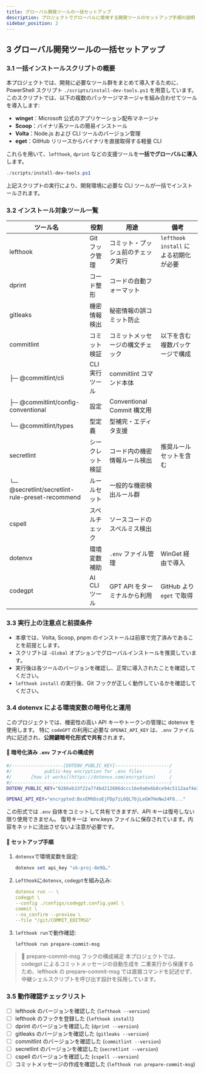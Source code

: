 ```yaml
---
title: グローバル開発ツールの一括セットアップ
description: プロジェクトでグローバルに使用する開発ツールのセットアップ手順の説明
sidebar_position: 2
---
```


## 3 グローバル開発ツールの一括セットアップ

### 3.1 一括インストールスクリプトの概要

本プロジェクトでは、開発に必要なツール群をまとめて導入するために、PowerShell スクリプト `./scripts/install-dev-tools.ps1` を用意しています。
このスクリプトでは、以下の複数のパッケージマネージャを組み合わせてツールを導入します:

<!-- vale Google.WordList = NO -->

- **winget**：Microsoft 公式のアプリケーション配布マネージャ
- **Scoop**：バイナリ系ツールの簡易インストール
- **Volta**：Node.js および CLI ツールのバージョン管理
- **eget**：GitHub リリースからバイナリを直接取得する軽量 CLI

これらを用いて、`lefthook`, `dprint` などの支援ツールを**一括でグローバルに導入**します。

```powershell
./scripts/install-dev-tools.ps1
```

上記スクリプトの実行により、開発環境に必要な CLI ツールが一括でインストールされます。

### 3.2 インストール対象ツール一覧

<!-- markdownlint-disable line-length -->

| ツール名                                        | 役割             | 用途                               | 備考                                  |
| ----------------------------------------------- | ---------------- | ---------------------------------- | ------------------------------------- |
| lefthook                                        | Gitフック管理    | コミット・プッシュ前のチェック実行 | `lefthook install` による初期化が必要 |
| dprint                                          | コード整形       | コードの自動フォーマット           |                                       |
| gitleaks                                        | 機密情報検出     | 秘密情報の誤コミット防止           |                                       |
| commitlint                                      | コミット検証     | コミットメッセージの構文チェック   | 以下を含む複数パッケージで構成        |
| ├─ @commitlint/cli                              | CLI 実行ツール   | commitlint コマンド本体            |                                       |
| ├─ @commitlint/config-conventional              | 設定             | Conventional Commit 構文用         |                                       |
| └─ @commitlint/types                            | 型定義           | 型補完・エディタ支援               |                                       |
| secretlint                                      | シークレット検証 | コード内の機密情報ルール検出       | 推奨ルールセットを含む                |
| └─ @secretlint/secretlint-rule-preset-recommend | ルールセット     | 一般的な機密検出ルール群           |                                       |
| cspell                                          | スペルチェック   | ソースコードのスペルミス検出       |                                       |
| dotenvx                                         | 環境変数補助     | `.env` ファイル管理                | WinGet 経由で導入                     |
| codegpt                                         | AI CLI ツール    | GPT API をターミナルから利用       | GitHub より `eget` で取得             |

<!-- markdownlint-enable -->

### 3.3 実行上の注意点と前提条件

- 本章では、Volta, Scoop, pnpm のインストールは前章で完了済みであることを前提とします。
- スクリプトは `-Global` オプションでグローバルインストールを推奨しています。
- 実行後は各ツールのバージョンを確認し、正常に導入されたことを確認してください。
- `lefthook install` の実行後、Git フックが正しく動作しているかを確認してください。

### 3.4 dotenvx による環境変数の暗号化と運用

このプロジェクトでは、機密性の高い API キーやトークンの管理に dotenvx を使用します。
特に `codeGPT` の利用に必要な `OPENAI_API_KEY` は、`.env` ファイル内に記述され、**公開鍵暗号化形式で共有**されます。

#### 🔐 **暗号化済み `.env` ファイルの構成例**

```bash
#/-------------------[DOTENV_PUBLIC_KEY]--------------------/
#/            public-key encryption for .env files          /
#/       [how it works](https://dotenvx.com/encryption)     /
#/----------------------------------------------------------/
DOTENV_PUBLIC_KEY="0286eb33f22a774bd212686dccc16e9a0e6b8ce94c5112aaf4e394312b5476ef17"

OPENAI_API_KEY="encrypted:BxxEMhDsoEjFDp7iL6QL76jLeGW7HeNw24F0..."
```

この形式では `.env` 自体をコミットして共有できますが、API キーは復号しない限り使用できません。
復号キーは `env.keys ファイルに保存されています。内容をネットに流出させないよ注意が必要です。

#### 🧪 セットアップ手順

1. `dotenvx`で環境変数を設定:

   ```powershell
   dotenvx set api_key "sk-proj-8e9Q…"
   ```

2. `Lefthook`に`dotenvx`, `codegpt`を組み込み:

   ```yaml
   dotenvx run -- \
   codegpt \
   --config ./configs/codegpt.config.yaml \
   commit \
   --no_confirm --preview \
   --file "/git/COMMIT_EDITMSG"
   ```

3. `lefthook run`で動作確認:

   ```powershell
   lefthook run prepare-commit-msg
   ```

> 🔄 prepare-commit-msg フックの構成補足
> 本プロジェクトでは、codegpt によるコミットメッセージの自動生成を 二重実行から保護するため、lefthook の prepare-commit-msg
> では直接コマンドを記述せず、中継シェルスクリプトを呼び出す設計を採用しています。

### 3.5 動作確認チェックリスト

- [ ] lefthook のバージョンを確認した (`lefthook --version`)
- [ ] lefthook のフックを登録した (`lefthook install`)
- [ ] dprint のバージョンを確認した (`dprint --version`)
- [ ] gitleaks のバージョンを確認した (`gitleaks --version`)
- [ ] commitlint のバージョンを確認した (`commitlint --version`)
- [ ] secretlint のバージョンを確認した (`secretlint --version`)
- [ ] cspell のバージョンを確認した (`cspell --version`)
- [ ] コミットメッセージの作成を確認した (`lefthook run prepare-commit-msg`)

<!-- vale on -->
